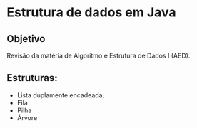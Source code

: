 # Estrutura de dados em Java

## Objetivo
Revisão da matéria de Algoritmo e Estrutura de Dados I (AED).

## Estruturas:
- Lista duplamente encadeada;
- Fila
- Pilha
- Árvore
